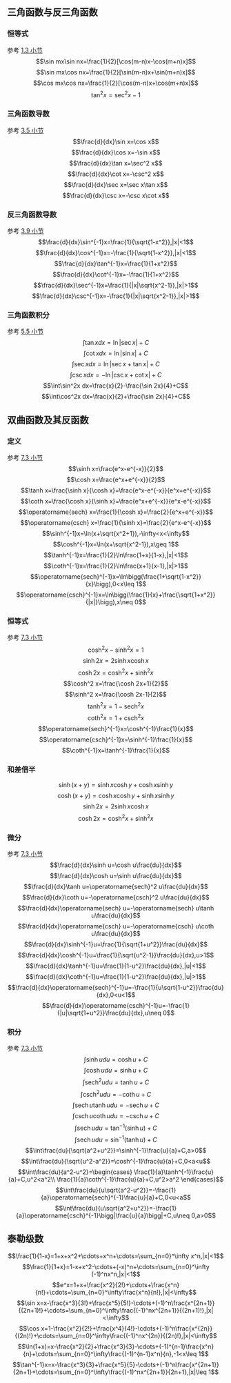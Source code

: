 ## 三角函数与反三角函数

### 恒等式
参考 [1.3 小节](/010-Calculus/010-Functions/030-Trigonometric-Functions.md)
$$\sin mx\sin nx=\frac{1}{2}[\cos(m-n)x-\cos(m+n)x]$$
$$\sin mx\cos nx=\frac{1}{2}[\sin(m-n)x+\sin(m+n)x]$$
$$\cos mx\cos nx=\frac{1}{2}[\cos(m-n)x+\cos(m+n)x]$$
$$\tan^2 x=\sec^2 x-1$$

### 三角函数导数
参考 [3.5 小节](/010-Calculus/030-Derivatives/050-Derivatives-of-Trigonometric-Functions.md)
$$\frac{d}{dx}\sin x=\cos x$$
$$\frac{d}{dx}\cos x=-\sin x$$
$$\frac{d}{dx}\tan x=\sec^2 x$$
$$\frac{d}{dx}\cot x=-\csc^2 x$$
$$\frac{d}{dx}\sec x=\sec x\tan x$$
$$\frac{d}{dx}\csc x=-\csc x\cot x$$

### 反三角函数导数
参考 [3.9 小节](/010-Calculus/030-Derivatives/090-Inverse-Trigonometric-Functions.md)
$$\frac{d}{dx}\sin^{-1}x=\frac{1}{\sqrt{1-x^2}},|x|<1$$
$$\frac{d}{dx}\cos^{-1}x=-\frac{1}{\sqrt{1-x^2}},|x|<1$$
$$\frac{d}{dx}\tan^{-1}x=\frac{1}{1+x^2}$$
$$\frac{d}{dx}\cot^{-1}x=-\frac{1}{1+x^2}$$
$$\frac{d}{dx}\sec^{-1}x=\frac{1}{|x|\sqrt{x^2-1}},|x|>1$$
$$\frac{d}{dx}\csc^{-1}x=-\frac{1}{|x|\sqrt{x^2-1}},|x|>1$$

### 三角函数积分
参考 [5.5 小节](/010-Calculus/050-Integrals/050-Indefinite-Integrals-and-the-Substitution-Method.md)
$$\int\tan xdx=\ln|\sec x|+C$$
$$\int\cot xdx=\ln|\sin x|+C$$
$$\int\sec xdx=\ln|\sec x+\tan x|+C$$
$$\int\csc xdx=-\ln|\csc x+\cot x|+C$$
$$\int\sin^2x dx=\frac{x}{2}-\frac{\sin 2x}{4}+C$$
$$\int\cos^2x dx=\frac{x}{2}+\frac{\sin 2x}{4}+C$$

## 双曲函数及其反函数

### 定义
参考 [7.3 小节](/010-Calculus/070-Integrals-and-Transcendental-Functions/030-Hyperbolic-Functions.md)
$$\sinh x=\frac{e^x-e^{-x}}{2}$$
$$\cosh x=\frac{e^x+e^{-x}}{2}$$
$$\tanh x=\frac{\sinh x}{\cosh x}=\frac{e^x-e^{-x}}{e^x+e^{-x}}$$
$$\coth x=\frac{\cosh x}{\sinh x}=\frac{e^x+e^{-x}}{e^x-e^{-x}}$$
$$\operatorname{sech} x=\frac{1}{\cosh x}=\frac{2}{e^x+e^{-x}}$$
$$\operatorname{csch} x=\frac{1}{\sinh x}=\frac{2}{e^x-e^{-x}}$$
$$\sinh^{-1}x=\ln(x+\sqrt{x^2+1}),-\infty<x<\infty$$
$$\cosh^{-1}x=\ln(x+\sqrt{x^2-1}),x\geq 1$$
$$\tanh^{-1}x=\frac{1}{2}\ln\frac{1+x}{1-x},|x|<1$$
$$\coth^{-1}x=\frac{1}{2}\ln\frac{x+1}{x-1},|x|>1$$
$$\operatorname{sech}^{-1}x=\ln\bigg(\frac{1+\sqrt{1-x^2}}{x}\bigg),0<x\leq 1$$
$$\operatorname{csch}^{-1}x=\ln\bigg(\frac{1}{x}+\frac{\sqrt{1+x^2}}{|x|}\bigg),x\neq 0$$

### 恒等式
参考 [7.3 小节](/010-Calculus/070-Integrals-and-Transcendental-Functions/030-Hyperbolic-Functions.md)
$$\cosh^2 x-\sinh^2 x=1$$
$$\sinh 2x=2\sinh x\cosh x$$
$$\cosh 2x=\cosh^2 x+\sinh^2 x$$
$$\cosh^2 x=\frac{\cosh 2x+1}{2}$$
$$\sinh^2 x=\frac{\cosh 2x-1}{2}$$
$$\tanh^2 x=1-\operatorname{sech}^2 x$$
$$\coth^2 x=1+\operatorname{csch}^2 x$$
$$\operatorname{sech}^{-1}x=\cosh^{-1}\frac{1}{x}$$
$$\operatorname{csch}^{-1}x=\sinh^{-1}\frac{1}{x}$$
$$\coth^{-1}x=\tanh^{-1}\frac{1}{x}$$

### 和差倍半
$$\sinh(x+y)=\sinh x\cosh y+\cosh x\sinh y$$
$$\cosh(x+y)=\cosh x\cosh y+\sinh x\sinh y$$
$$\sinh 2x=2\sinh x\cosh x$$
$$\cosh 2x=\cosh^2x+\sinh^2x$$

### 微分
参考 [7.3 小节](/010-Calculus/070-Integrals-and-Transcendental-Functions/030-Hyperbolic-Functions.md)
$$\frac{d}{dx}\sinh u=\cosh u\frac{du}{dx}$$
$$\frac{d}{dx}\cosh u=\sinh u\frac{du}{dx}$$
$$\frac{d}{dx}\tanh u=\operatorname{sech}^2 u\frac{du}{dx}$$
$$\frac{d}{dx}\coth u=-\operatorname{csch}^2 u\frac{du}{dx}$$
$$\frac{d}{dx}\operatorname{sech} u=-\operatorname{sech} u\tanh u\frac{du}{dx}$$
$$\frac{d}{dx}\operatorname{csch} u=-\operatorname{csch} u\coth u\frac{du}{dx}$$
$$\frac{d}{dx}\sinh^{-1}u=\frac{1}{\sqrt{1+u^2}}\frac{du}{dx}$$
$$\frac{d}{dx}\cosh^{-1}u=\frac{1}{\sqrt{u^2-1}}\frac{du}{dx},u>1$$
$$\frac{d}{dx}\tanh^{-1}u=\frac{1}{1-u^2}\frac{du}{dx},|u|<1$$
$$\frac{d}{dx}\coth^{-1}u=\frac{1}{1-u^2}\frac{du}{dx},|u|>1$$
$$\frac{d}{dx}\operatorname{sech}^{-1}u=-\frac{1}{u\sqrt{1-u^2}}\frac{du}{dx},0<u<1$$
$$\frac{d}{dx}\operatorname{csch}^{-1}u=-\frac{1}{|u|\sqrt{1+u^2}}\frac{du}{dx},u\neq 0$$

### 积分
参考 [7.3 小节](/010-Calculus/070-Integrals-and-Transcendental-Functions/030-Hyperbolic-Functions.md)
$$\int\sinh udu=\cosh u+C$$
$$\int\cosh udu=\sinh u+C$$
$$\int\operatorname{sech}^2 udu=\tanh u+C$$
$$\int\operatorname{csch}^2 udu=-\coth u+C$$
$$\int\operatorname{sech} u\tanh udu=-\operatorname{sech} u+C$$
$$\int\operatorname{csch} u\coth udu=-\operatorname{csch} u+C$$
$$\int\operatorname{sech}udu=\tan^{-1}(\sinh u)+C$$
$$\int\operatorname{sech}udu=\sin^{-1}(\tanh u)+C$$
$$\int\frac{du}{\sqrt{a^2+u^2}}=\sinh^{-1}\frac{u}{a}+C,a>0$$
$$\int\frac{du}{\sqrt{u^2-a^2}}=\cosh^{-1}\frac{u}{a}+C,0<a<u$$
$$\int\frac{du}{a^2-u^2}=\begin{cases}
\frac{1}{a}\tanh^{-1}\frac{u}{a}+C,u^2<a^2\\
\frac{1}{a}\coth^{-1}\frac{u}{a}+C,u^2>a^2
\end{cases}$$
$$\int\frac{du}{u\sqrt{a^2-u^2}}=-\frac{1}{a}\operatorname{sech}^{-1}\frac{u}{a}+C,0<u<a$$
$$\int\frac{du}{u\sqrt{a^2+u^2}}=-\frac{1}{a}\operatorname{csch}^{-1}\bigg|\frac{u}{a}\bigg|+C,u\neq 0,a>0$$

## 泰勒级数
$$\frac{1}{1-x}=1+x+x^2+\cdots+x^n+\cdots=\sum_{n=0}^\infty x^n,|x|<1$$
$$\frac{1}{1+x}=1-x+x^2-\cdots+(-x)^n+\cdots=\sum_{n=0}^\infty (-1)^nx^n,|x|<1$$
$$e^x=1+x+\frac{x^2}{2!}+\cdots+\frac{x^n}{n!}+\cdots=\sum_{n=0}^\infty\frac{x^n}{n!},|x|<\infty$$
$$\sin x=x-\frac{x^3}{3!}+\frac{x^5}{5!}-\cdots+(-1)^n\frac{x^{2n+1}}{(2n+1)!}+\cdots=\sum_{n=0}^\infty\frac{(-1)^nx^{2n+1}}{(2n+1)!},|x|<\infty$$
$$\cos x=1-\frac{x^2}{2!}+\frac{x^4}{4!}-\cdots+(-1)^n\frac{x^{2n}}{(2n)!}+\cdots=\sum_{n=0}^\infty\frac{(-1)^nx^{2n}}{(2n)!},|x|<\infty$$
$$\ln(1+x)=x-\frac{x^2}{2}+\frac{x^3}{3}-\cdots+(-1)^{n-1}\frac{x^n}{n}+\cdots=\sum_{n=0}^\infty\frac{(-1)^{n-1}x^n}{n},-1<x\leq 1$$
$$\tan^{-1}x=x-\frac{x^3}{3}+\frac{x^5}{5}-\cdots+(-1)^n\frac{x^{2n+1}}{2n+1}+\cdots=\sum_{n=0}^\infty\frac{(-1)^nx^{2n+1}}{2n+1},|x|\leq 1$$
